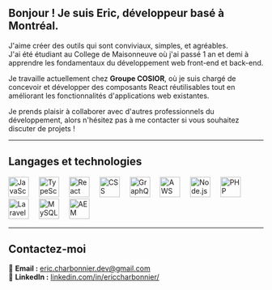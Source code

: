 ## Bonjour ! Je suis Eric, développeur basé à Montréal.

J'aime créer des outils qui sont conviviaux, simples, et agréables.  
J'ai été étudiant au College de Maisonneuve où j'ai passé 1 an et demi à apprendre les fondamentaux du développement web front-end et back-end.

Je travaille actuellement chez **Groupe COSIOR**, où je suis chargé de concevoir et développer des composants React réutilisables tout en améliorant les fonctionnalités d'applications web existantes.

Je prends plaisir à collaborer avec d'autres professionnels du développement, alors n'hésitez pas à me contacter si vous souhaitez discuter de projets !

---

## Langages et technologies

<div align="left">
    <img src="https://cdn.jsdelivr.net/gh/devicons/devicon/icons/javascript/javascript-original.svg" height="40" alt="JavaScript" />
    <img width="12"/>
    <img src="https://cdn.jsdelivr.net/gh/devicons/devicon/icons/typescript/typescript-original.svg" height="40" alt="TypeScript" />
    <img width="12"/>
    <img src="https://www.fullstackpython.com/img/logos/react.png" height="40" alt="React" />
    <img width="12"/>
    <img src="https://cdn.jsdelivr.net/gh/devicons/devicon/icons/css3/css3-original.svg" height="40" alt="CSS" />
    <img width="12"/>
    <img src="https://www.gravitee.io/hubfs/graphql.png" height="40" alt="GraphQL" />
    <img width="12"/>
    <img src="https://saviynt.com/hubfs/aws.png" height="40" alt="AWS" />
    <img width="12"/>
    <img src="https://upload.wikimedia.org/wikipedia/commons/d/d9/Node.js_logo.svg" height="40" alt="Node.js" />
    <img width="12"/>
    <img src="https://cdn.jsdelivr.net/gh/devicons/devicon/icons/php/php-original.svg" height="40" alt="PHP" />
    <img width="12"/>
    <img src="https://laravelnews.s3.amazonaws.com/images/laravel-featured.png" height="40" alt="Laravel" />
    <img width="12"/>
    <img src="https://upload.wikimedia.org/wikipedia/fr/6/62/MySQL.svg" height="40" alt="MySQL" />
    <img width="12"/>
    <img src="https://cdn.prod.website-files.com/60f54f75bf970f7e1a9d0467/61e68ea1c479ed04a2febf56_Logo_Adobe_Experience_Manager.png" height="40" alt="AEM" />
</div>

---

## Contactez-moi

📧 **Email :** [eric.charbonnier.dev@gmail.com](mailto:eric.charbonnier.dev@gmail.com)  
🔗 **LinkedIn :** [linkedin.com/in/ericcharbonnier/](https://www.linkedin.com/in/ericcharbonnier/)
